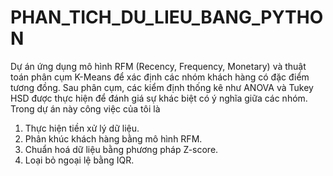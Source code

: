 # PHAN_TICH_DU_LIEU_BANG_PYTHON
Dự án ứng dụng mô hình RFM (Recency, Frequency, Monetary) và thuật toán phân cụm K-Means để xác định các nhóm khách hàng có đặc điểm tương đồng. Sau phân cụm, các kiểm định thống kê như ANOVA và Tukey HSD được thực hiện để đánh giá sự khác biệt có ý nghĩa giữa các nhóm.
Trong dự án này công việc của tôi là 
1. Thực hiện tiền xử lý dữ liệu.
2. Phân khúc khách hàng bằng mô hình RFM.
3. Chuẩn hoá dữ liệu bằng phương pháp Z-score.
4. Loại bỏ ngoại lệ bằng IQR.
